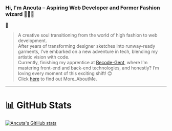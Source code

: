 ### Hi, I'm Ancuta – Aspiring Web Developer and Former Fashion wizard 👩‍💻👗

🔮

> A creative soul transitioning from the world of high fashion to web development.<br>
> After years of transforming designer sketches into runway-ready garments, I’ve embarked on a new adventure in tech, blending my artistic vision with code.<br>
> Currently, finishing my apprentice at [Becode-Gent](https://becode.org/), where I’m mastering front-end and back-end technologies, and honestly? I’m loving every moment of this exciting shift! 😊<br>
> Click [here](https://github.com/CostiucAncuta/More_AboutMe) to find out More_AboutMe. 
-------


# 📊 GitHub Stats
[![Ancuta's GitHub stats](https://github-readme-stats.vercel.app/api?username=CostiucAncuta&count_private=true&show_icons=true&theme=dracula&hide_rank=falase)](https://github.com/anuraghazra/github-readme-stats)



